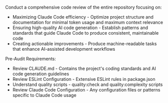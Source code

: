 
Conduct a comprehensive code review of the entire repository focusing on:
* Maximizing Claude Code efficiency - Optimize project structure and documentation for minimal token usage and maximum context relevance
* Ensuring high-quality AI code generation - Establish patterns and standards that guide Claude Code to produce consistent, maintainable code
* Creating actionable improvements - Produce machine-readable tasks that enhance AI-assisted development workflows

Pre-Audit Requirements:
* Review CLAUDE.md - Contains the project's coding standards and AI code generation guidelines
* Review ESLint Configuration - Extensive ESLint rules in package.json
* Understand quality scripts - quality:check and quality:complexity scripts
* Review Claude Code Configuration - Any configuration files or patterns specific to Claude Code usage